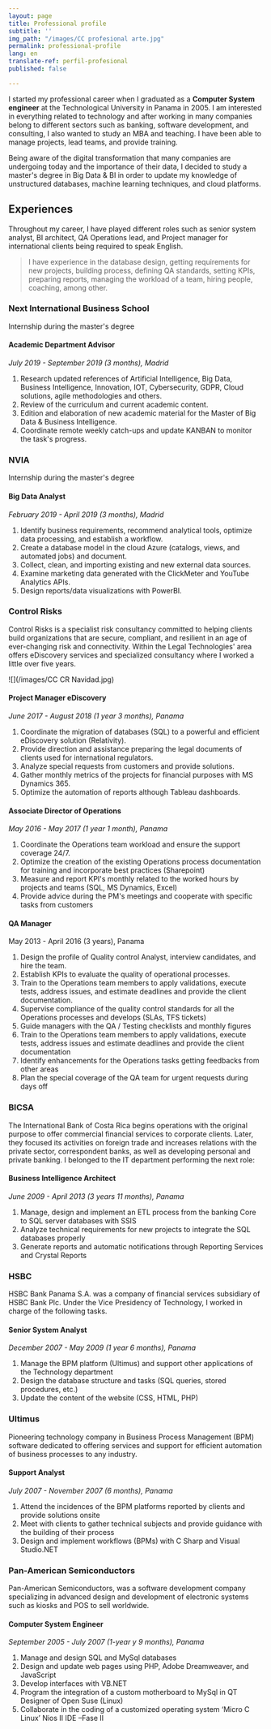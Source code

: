 ```yaml
---
layout: page
title: Professional profile
subtitle: ''
img_path: "/images/CC profesional arte.jpg"
permalink: professional-profile
lang: en
translate-ref: perfil-profesional
published: false

---
```

I started my professional career when I graduated as a **Computer System engineer** at the Technological University in Panama in 2005. I am interested in everything related to technology and after working in many companies belong to different sectors such as banking, software development, and consulting, I also wanted to study an MBA and teaching. I have been able to manage projects, lead teams, and provide training.

Being aware of the digital transformation that many companies are undergoing today and the importance of their data, I decided to study a master's degree in Big Data & BI in order to update my knowledge of unstructured databases, machine learning techniques, and cloud platforms.

## Experiences

Throughout my career, I have played different roles such as senior system analyst, BI architect, QA Operations lead, and Project manager for international clients being required to speak English.

> I have experience in the database design, getting requirements for new projects, building process, defining QA standards, setting KPIs, preparing reports, managing the workload of a team, hiring people, coaching, among other.

### Next International Business School

Internship during the master's degree

#### Academic Department Advisor

_July 2019 - September 2019 (3 months), Madrid_

1. Research updated references of Artificial Intelligence, Big Data, Business Intelligence, Innovation, IOT, Cybersecurity, GDPR, Cloud solutions, agile methodologies and others.
2. Review of the curriculum and current academic content.
3. Edition and elaboration of new academic material for the Master of Big Data & Business Intelligence.
4. Coordinate remote weekly catch-ups and update KANBAN to monitor the task's progress.

### NVIA

Internship during the master's degree

#### Big Data Analyst

_February 2019 - April 2019 (3 months), Madrid_

1. Identify business requirements, recommend analytical tools, optimize data processing, and establish a workflow.
2. Create a database model in the cloud Azure (catalogs, views, and automated jobs) and document.
3. Collect, clean, and importing existing and new external data sources.
4. Examine marketing data generated with the ClickMeter and YouTube Analytics APIs.
5. Design reports/data visualizations with PowerBI.

### Control Risks

Control Risks is a specialist risk consultancy committed to helping clients build organizations that are secure, compliant, and resilient in an age of ever-changing risk and connectivity. Within the Legal Technologies' area offers eDiscovery services and specialized consultancy where I worked a little over five years.

![](/images/CC CR Navidad.jpg)

#### Project Manager eDiscovery

_June 2017 - August 2018 (1 year 3 months), Panama_

1. Coordinate the migration of databases (SQL) to a powerful and efficient eDiscovery solution (Relativity).
2. Provide direction and assistance preparing the legal documents of clients used for international regulators.
3. Analyze special requests from customers and provide solutions.
4. Gather monthly metrics of the projects for financial purposes with MS Dynamics 365.
5. Optimize the automation of reports although Tableau dashboards.

#### Associate Director of Operations

_May 2016 - May 2017 (1 year 1 month), Panama_

1. Coordinate the Operations team workload and ensure the support coverage 24/7.
2. Optimize the creation of the existing Operations process documentation for training and incorporate best practices (Sharepoint)
3. Measure and report KPI's monthly related to the worked hours by projects and teams (SQL, MS Dynamics, Excel)
4. Provide advice during the PM's meetings and cooperate with specific tasks from customers

#### QA Manager

May 2013 - April 2016 (3 years), Panama

1. Design the profile of Quality control Analyst, interview candidates, and hire the team.
2. Establish KPIs to evaluate the quality of operational processes.
3. Train to the Operations team members to apply validations, execute tests, address issues, and estimate deadlines and provide the client documentation.
4. Supervise compliance of the quality control standards for all the Operations processes and develops (SLAs, TFS tickets)
5. Guide managers with the QA / Testing checklists and monthly figures
6. Train to the Operations team members to apply validations, execute tests, address issues and estimate deadlines and provide the client documentation
7. Identify enhancements for the Operations tasks getting feedbacks from other areas
8. Plan the special coverage of the QA team for urgent requests during days off

### BICSA

The International Bank of Costa Rica begins operations with the original purpose to offer commercial financial services to corporate clients. Later, they focused its activities on foreign trade and increases relations with the private sector, correspondent banks, as well as developing personal and private banking. I belonged to the IT department performing the next role:

#### Business Intelligence Architect

_June 2009 - April 2013 (3 years 11 months), Panama_

1. Manage, design and implement an ETL process from the banking Core to SQL server databases with SSIS
2. Analyze technical requirements for new projects to integrate the SQL databases properly
3. Generate reports and automatic notifications through Reporting Services and Crystal Reports

### HSBC

HSBC Bank Panama S.A. was a company of financial services subsidiary of HSBC Bank Plc. Under the Vice Presidency of Technology, I worked in charge of the following tasks.

#### Senior System Analyst

_December 2007 - May 2009 (1 year 6 months), Panama_

1. Manage the BPM platform (Ultimus) and support other applications of the Technology department
2. Design the database structure and tasks (SQL queries, stored procedures, etc.)
3. Update the content of the website (CSS, HTML, PHP)

### Ultimus

Pioneering technology company in Business Process Management (BPM) software dedicated to offering services and support for efficient automation of business processes to any industry.

#### Support Analyst

_July 2007 - November 2007 (6 months), Panama_

1. Attend the incidences of the BPM platforms reported by clients and provide solutions onsite
2. Meet with clients to gather technical subjects and provide guidance with the building of their process
3. Design and implement workflows (BPMs) with C Sharp and Visual Studio.NET

### Pan-American Semiconductors

Pan-American Semiconductors, was a software development company specializing in advanced design and development of electronic systems such as kiosks and POS to sell worldwide.

#### Computer System Engineer

_September 2005 - July 2007 (1-year y 9 months), Panama_

1. Manage and design SQL and MySql databases
2. Design and update web pages using PHP, Adobe Dreamweaver, and JavaScript
3. Develop interfaces with VB.NET
4. Program the integration of a custom motherboard to MySql in QT Designer of Open Suse (Linux)
5. Collaborate in the coding of a customized operating system ‘Micro C Linux’ Nios II IDE –Fase II